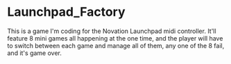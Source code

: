 # Launchpad_Factory
This is a game I'm coding for the Novation Launchpad midi controller. It'll feature 8 mini games all happening at the one time, and the player will have to switch between each game and manage all of them, any one of the 8 fail, and it's game over.
